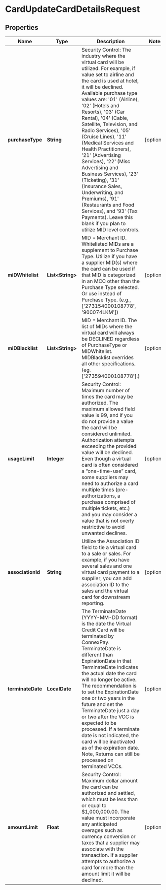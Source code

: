 

# CardUpdateCardDetailsRequest


## Properties

| Name | Type | Description | Notes |
|------------ | ------------- | ------------- | -------------|
|**purchaseType** | **String** | Security Control: The industry where the virtual card will be utilized. For example, if value set to airline and the card is used at hotel, it will be declined. Available purchase type values are: &#39;01&#39; (Airline), &#39;02&#39; (Hotels and Resorts), &#39;03&#39; (Car Rental), &#39;04&#39; (Cable, Satellite, Television, and Radio Services),  &#39;05&#39; (Cruise Lines), &#39;11&#39; (Medical Services and Health Practitioners), &#39;21&#39; (Advertising Services), &#39;22&#39; (Misc Advertising and Business Services), &#39;23&#39; (Ticketing), &#39;31&#39; (Insurance Sales, Underwriting, and Premiums), &#39;91&#39; (Restaurants and Food Services), and &#39;93&#39; (Tax Payments). Leave this blank if you plan to utilize MID level controls. |  [optional] |
|**miDWhitelist** | **List&lt;String&gt;** | MID &#x3D; Merchant ID. Whitelisted MIDs are a supplement to Purchase Type. Utilize if you have a supplier MID(s) where the card can be used if that MID is categorized in an MCC other than the Purchase Type selected. Or use instead of Purchase Type. (e.g., [&#39;273154000108778&#39;, &#39;900074LKM&#39;]) |  [optional] |
|**miDBlacklist** | **List&lt;String&gt;** | MID &#x3D; Merchant ID. The list of MIDs where the virtual card will always be DECLINED regardless of PurchaseType or MIDWhitelist. MIDBlacklist overrides all other specifications. (eg. [&#39;273594000108778&#39;].) |  [optional] |
|**usageLimit** | **Integer** | Security Control: Maximum number of times the card may be authorized. The maximum allowed field value is 99, and if you do not provide a value the card will be considered unlimited. Authorization attempts exceeding the provided value will be declined. Even though a virtual card is often considered a “one-time-use” card, some suppliers may need to authorize a card multiple times (pre-authorizations, a purchase comprised of multiple tickets, etc.) and you may consider a value that is not overly restrictive to avoid unwanted declines. |  [optional] |
|**associationId** | **String** | Utilize the Association ID field to tie a virtual card to a sale or sales. For example, if you have several sales and one virtual card payment to a supplier, you can add association ID to the sales and the virtual card for downstream reporting. |  [optional] |
|**terminateDate** | **LocalDate** | The TerminateDate (YYYY-MM-DD format) is the date the Virtual Credit Card will be terminated by ConnexPay. TerminateDate is different than ExpirationDate in that TerminateDate indicates the actual date the card will no longer be active.  The recommendation is to set the ExpirationDate one or two years in the future and set the TerminateDate just a day or two after the VCC is expected to be processed. If a terminate date is not indicated, the card will be inactivated as of the expiration date. Note, Returns can still be processed on terminated VCCs. |  [optional] |
|**amountLimit** | **Float** | Security Control: Maximum dollar amount the card can be authorized and settled, which must be less than or equal to $1,000,000.00. The value must incorporate any anticipated overages such as currency conversion or taxes that a supplier may associate with the transaction. If a supplier attempts to authorize a card for more than the amount limit it will be declined. |  [optional] |



